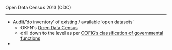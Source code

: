 Open Data Census 2013 (ODC)
_________________

+ Audit/’do inventory’ of existing / available ‘open datasets’
  + OKFN's [Open Data Census](http://2013.census.okfn.org/contribute/)
   + drill down to the level as per [COFIG’s classification of governmental functions](http://unstats.un.org/unsd/cr/registry/regcst.asp?Cl=4)
+
